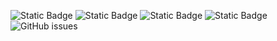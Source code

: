 ![Static Badge](https://img.shields.io/badge/blacklists-60-000000) ![Static Badge](https://img.shields.io/badge/blacklisted-2722971-cc0000) ![Static Badge](https://img.shields.io/badge/whitelisted-2242-00CC00) ![Static Badge](https://img.shields.io/badge/streaming_blacklist-28106-000000) ![GitHub issues](https://img.shields.io/github/issues/fabriziosalmi/blacklists)
